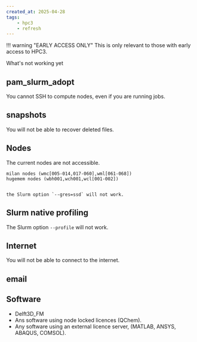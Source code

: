 ```yaml
---
created_at: 2025-04-28
tags: 
    - hpc3
    - refresh
---
```


!!! warning "EARLY ACCESS ONLY"
    This is only relevant to those with early access to HPC3.

What's not working yet

## pam_slurm_adopt

You cannot SSH to compute nodes, even if you are running jobs.

## snapshots

You will not be able to recover deleted files.

## Nodes

The current nodes are not accessible.

    milan nodes (wmc[005-014,017-060],wml[061-068])
    hugemem nodes (wbh001,wch001,wcl[001-002])


    the Slurm option `--gres=ssd` will not work.

## Slurm native profiling

The Slurm option `--profile` will not work.

## Internet

You will not be able to connect to the internet.

## email

## Software

- Delft3D_FM
- Ans software using node locked licences (QChem).
- Any software using an external licence server,  (MATLAB, ANSYS, ABAQUS, COMSOL).
